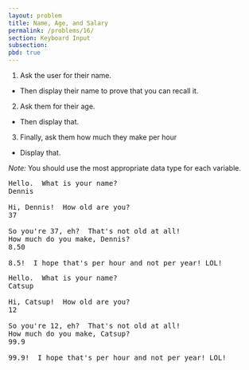 ```yaml
---
layout: problem
title: Name, Age, and Salary
permalink: /problems/16/
section: Keyboard Input
subsection:
pbd: true
---
```

1. Ask the user for their name. 
  - Then display their name to prove that you can recall it. 
2. Ask them for their age. 
  - Then display that. 
3. Finally, ask them how much they make per hour
  - Display that. 

*Note:* You should use the most appropriate data type for each variable.

<pre class="terminal">
Hello.  What is your name?
<kbd>Dennis </kbd>
 
Hi, Dennis!  How old are you?
<kbd>37 </kbd>
 
So you're 37, eh?  That's not old at all!
How much do you make, Dennis?
<kbd>8.50 </kbd>
 
8.5!  I hope that's per hour and not per year! LOL!
</pre>

<pre class="terminal">
Hello.  What is your name?
<kbd>Catsup </kbd>
 
Hi, Catsup!  How old are you?
<kbd>12 </kbd>
 
So you're 12, eh?  That's not old at all!
How much do you make, Catsup?
<kbd>99.9 </kbd>
 
99.9!  I hope that's per hour and not per year! LOL!
</pre>